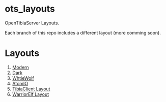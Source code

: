 # ots_layouts
OpenTibiaServer Layouts.

Each branch of this repo includes a different layout (more comming soon).


# Layouts
1. [Modern](https://github.com/idontreallywolf/ots_layouts/tree/modern_layout)
2. [Dark](https://github.com/idontreallywolf/ots_layouts/tree/dark_layout)
3. [WhtieWolf](https://github.com/idontreallywolf/ots_layouts/tree/whiteWolf)
4. [AtomIO](https://github.com/idontreallywolf/ots_layouts/tree/atomio_layout)
5. [TibiaClient Layout](https://github.com/idontreallywolf/ots_layouts/tree/TibiaClient_layout)
6. [WarriorElf Layout](https://github.com/idontreallywolf/ots_layouts/tree/warriorElf)
